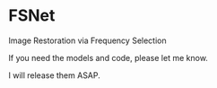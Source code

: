 # FSNet
Image Restoration via Frequency Selection


If you need the models and code, please let me know.

I will release them ASAP.
